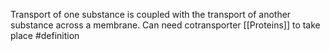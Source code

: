 Transport of one substance is coupled with the transport of another substance across a membrane.
Can need cotransporter [[Proteins]] to take place 
#definition